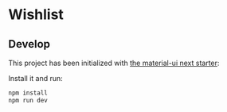 # Wishlist

## Develop

This project has been initialized with [the material-ui next starter](https://github.com/mui/material-ui):


Install it and run:

```sh
npm install
npm run dev
```
